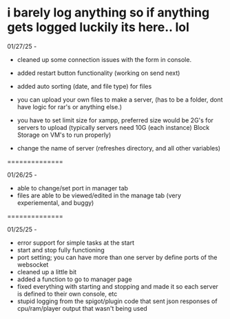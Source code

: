 # i barely log anything so if anything gets logged luckily its here.. lol
01/27/25 -
 - cleaned up some connection issues with the form in console.
 - added restart button functionality (working on send next)
 - added auto sorting (date, and file type) for files


 - you can upload your own files to make a server, (has to be a folder, dont have logic for rar's or anything else.)
 - you have to set limit size for xampp, preferred size would be 2G's for servers to upload (typically servers need 10G (each instance) Block Storage on VM's to run properly)
 - change the name of server (refreshes directory, and all other variables)

==============

01/26/25 -

 - able to change/set port in manager tab
 - files are able to be viewed/edited in the manage tab (very experiemental, and buggy)

==============

01/25/25 -

 - error support for simple tasks at the start
 - start and stop fully functioning
 - port setting; you can have more than one server by define ports of the websocket
 - cleaned up a little bit
 - added a function to go to manager page
 - fixed everything with starting and stopping and made it so each server is defined to their own console, etc
 - stupid logging from the spigot/plugin code that sent json responses of cpu/ram/player output that wasn't being used